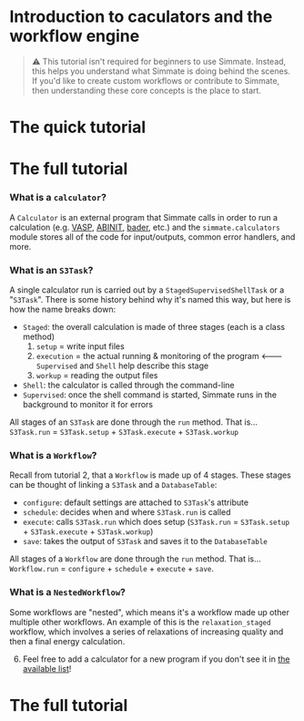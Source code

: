 # Introduction to caculators and the workflow engine

> :warning: This tutorial isn't required for beginners to use Simmate. Instead, this helps you understand what Simmate is doing behind the scenes. If you'd like to create custom workflows or contribute to Simmate, then understanding these core concepts is the place to start.

# The quick tutorial



# The full tutorial

### What is a `calculator`?

A `Calculator` is an external program that Simmate calls in order to run a calculation (e.g. [VASP](https://vasp.at/), [ABINIT](https://www.abinit.org/), [bader](http://theory.cm.utexas.edu/henkelman/code/bader/), etc.) and the `simmate.calculators` module stores all of the code for input/outputs, common error handlers, and more.

### What is an `S3Task`?

A single calculator run is carried out by a `StagedSupervisedShellTask` or a "`S3Task`". There is some history behind why it's named this way, but here is how the name breaks down:

- `Staged`: the overall calculation is made of three stages (each is a class method)
    1. `setup` = write input files
    2. `execution` = the actual running & monitoring of the program  <--- `Supervised` and `Shell` help describe this stage
    3. `workup` = reading the output files
- `Shell`: the calculator is called through the command-line
- `Supervised`: once the shell command is started, Simmate runs in the background to monitor it for errors

All stages of an `S3Task` are done through the `run` method. That is... `S3Task.run` = `S3Task.setup` + `S3Task.execute` + `S3Task.workup`

### What is a `Workflow`?

Recall from tutorial 2, that a `Workflow` is made up of 4 stages. These stages can be thought of linking a `S3Task` and a `DatabaseTable`:

- `configure`: default settings are attached to `S3Task`'s attribute
- `schedule`: decides when and where `S3Task.run` is called
- `execute`: calls `S3Task.run` which does setup (`S3Task.run` = `S3Task.setup` + `S3Task.execute` + `S3Task.workup`)
- `save`: takes the output of `S3Task` and saves it to the `DatabaseTable`

All stages of a `Workflow` are done through the `run` method. That is... `Workflow.run` = `configure` + `schedule` + `execute` + `save`.

### What is a `NestedWorkflow`?

Some workflows are "nested", which means it's a workflow made up other multiple other workflows. An example of this is the `relaxation_staged` workflow, which involves a series of relaxations of increasing quality and then a final energy calculation.

6. Feel free to add a calculator for a new program if you don't see it in [the available list](https://github.com/jacksund/simmate/tree/main/src/simmate/calculators)!

# The full tutorial

